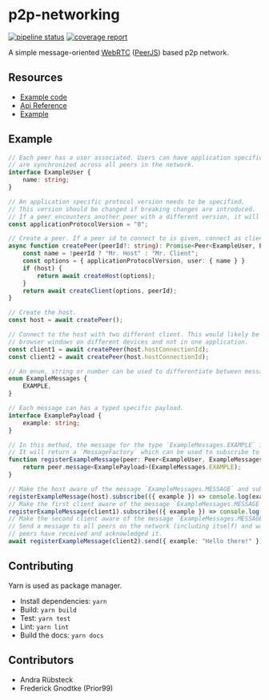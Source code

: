 # p2p-networking

[![pipeline status](https://gitlab.com/prior99/p2p-networking/badges/master/pipeline.svg)](https://github.com/Prior99/p2p-networking)
[![coverage report](https://gitlab.com/prior99/p2p-networking/badges/master/coverage.svg)](https://github.com/Prior99/p2p-networking)

A simple message-oriented [WebRTC](https://webrtc.org/) ([PeerJS](https://peerjs.com/)) based p2p network.

## Resources

- [Example code](./example/src)
- [Api Reference](https://prior99.gitlab.io/p2p-networking/index.html)
- [Example](https://prior99.gitlab.io/p2p-networking/example/index.html)

## Example

```ts
// Each peer has a user associated. Users can have application specific properties that
// are synchronized across all peers in the network.
interface ExampleUser {
    name: string;
}

// An application specific protocol version needs to be specified.
// This version should be changed if breaking changes are introduced.
// If a peer encounters another peer with a different version, it will refuse to connect.
const applicationProtocolVersion = "0";

// Create a peer. If a peer id to connect to is given, connect as client and otherwise host.
async function createPeer(peerId?: string): Promise<Peer<ExampleUser, ExampleMessage>> {
    const name = !peerId ? "Mr. Host" : "Mr. Client";
    const options = { applicationProtocolVersion, user: { name } }
    if (host) {
        return await createHost(options);
    }
    return await createClient(options, peerId);
}

// Create the host.
const host = await createPeer();

// Connect to the host with two different client. This would likely be done in different
// browser windows on different devices and not in one application.
const client1 = await createPeer(host.hostConnectionId);
const client2 = await createPeer(host.hostConnectionId);

// An enum, string or number can be used to differentiate between messages.
enum ExampleMessages {
    EXAMPLE,
}

// Each message can has a typed specific payload.
interface ExamplePayload {
    example: string;
}

// In this method, the message for the type `ExampleMessages.EXAMPLE` is registered.
// It will return a `MessageFactory` which can be used to subscribe to messages or send then.
function registerExampleMessage(peer: Peer<ExampleUser, ExampleMessages>): MessageFactory<ExampleMessages, ExamplePayload> {
    return peer.message<ExamplePayload>(ExampleMessages.EXAMPLE);
}

// Make the host aware of the message `ExampleMessages.MESSAGE` and subscribe to it.
registerExampleMessage(host).subscribe(({ example }) => console.log(example));
// Make the first client aware of the message `ExampleMessages.MESSAGE` and subscribe to it.
registerExampleMessage(client1).subscribe(({ example }) => console.log(example));
// Make the second client aware of the message `ExampleMessages.MESSAGE`.
// Send a message to all peers on the network (including itself) and wait until all
// peers have received and acknowledged it.
await registerExampleMessage(client2).send({ example: "Hello there!" }).waitForAll();

```


## Contributing

Yarn is used as package manager.

* Install dependencies: `yarn`
* Build: `yarn build`
* Test: `yarn test`
* Lint: `yarn lint`
* Build the docs: `yarn docs`

## Contributors

* Andra Rübsteck
* Frederick Gnodtke (Prior99)
